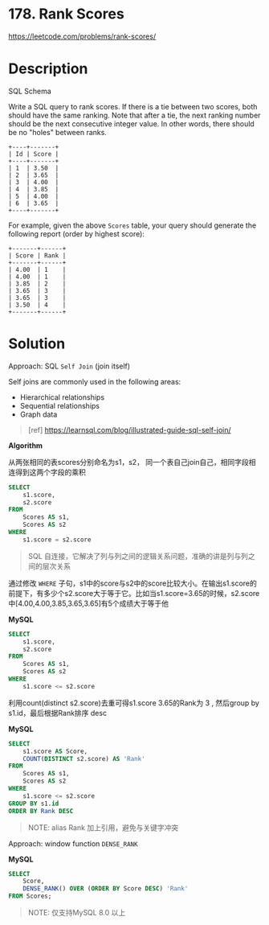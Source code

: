# 178. Rank Scores

https://leetcode.com/problems/rank-scores/

# Description

SQL Schema

Write a SQL query to rank scores. If there is a tie between two scores, both should have the same ranking. Note that after a tie, the next ranking number should be the next consecutive integer value. In other words, there should be no "holes" between ranks.

```
+----+-------+
| Id | Score |
+----+-------+
| 1  | 3.50  |
| 2  | 3.65  |
| 3  | 4.00  |
| 4  | 3.85  |
| 5  | 4.00  |
| 6  | 3.65  |
+----+-------+
```

For example, given the above `Scores` table, your query should generate the following report (order by highest score):

```
+-------+------+
| Score | Rank |
+-------+------+
| 4.00  | 1    |
| 4.00  | 1    |
| 3.85  | 2    |
| 3.65  | 3    |
| 3.65  | 3    |
| 3.50  | 4    |
+-------+------+
```



# Solution

Approach: SQL `Self Join` (join itself)

Self joins are commonly used in the following areas:

- Hierarchical relationships
- Sequential relationships
- Graph data

> [ref] https://learnsql.com/blog/illustrated-guide-sql-self-join/

**Algorithm**

从两张相同的表scores分别命名为s1，s2， 同一个表自己join自己，相同字段相连得到这两个字段的乘积

```sql
SELECT 
    s1.score,
    s2.score
FROM
    Scores AS s1,
    Scores AS s2
WHERE
    s1.score = s2.score
```

>SQL 自连接，它解决了列与列之间的逻辑关系问题，准确的讲是列与列之间的层次关系

通过修改 `WHERE` 子句，s1中的score与s2中的score比较大小。在输出s1.score的前提下，有多少个s2.score大于等于它。比如当s1.score=3.65的时候，s2.score中[4.00,4.00,3.85,3.65,3.65]有5个成绩大于等于他

**MySQL**

```sql
SELECT 
    s1.score,
    s2.score
FROM
    Scores AS s1,
    Scores AS s2
WHERE
    s1.score <= s2.score
```

利用count(distinct s2.score)去重可得s1.score 3.65的Rank为 3 , 然后group by s1.id，最后根据Rank排序 desc

**MySQL**

```sql
SELECT 
    s1.score AS Score,
    COUNT(DISTINCT s2.score) AS 'Rank'
FROM
    Scores AS s1,
    Scores AS s2
WHERE
    s1.score <= s2.score
GROUP BY s1.id
ORDER BY Rank DESC
```

> NOTE: alias Rank 加上引用，避免与关键字冲突



Approach: window function `DENSE_RANK`

**MySQL**

```sql
SELECT 
    Score,
    DENSE_RANK() OVER (ORDER BY Score DESC) 'Rank'
FROM Scores;
```

> NOTE: 仅支持MySQL 8.0 以上
